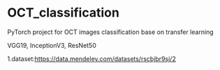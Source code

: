 # OCT_classification
PyTorch project for OCT images classification base on transfer learning 

VGG19, InceptionV3, ResNet50

1.dataset:https://data.mendeley.com/datasets/rscbjbr9sj/2